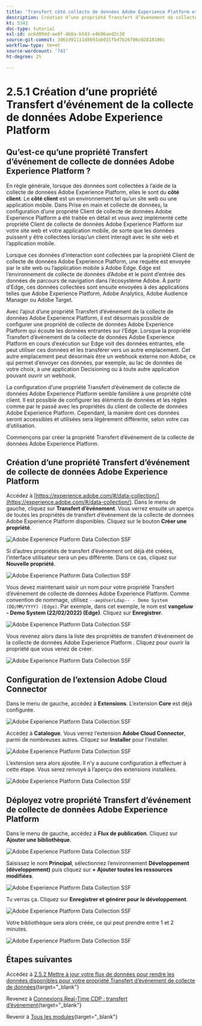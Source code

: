 ```yaml
---
title: 'Transfert côté collecte de données Adobe Experience Platform et transfert d’événement en temps réel : créez une propriété Transfert d’événement de collecte de données Adobe Experience Platform'
description: Création d’une propriété Transfert d’événement de collecte de données Adobe Experience Platform
kt: 5342
doc-type: tutorial
exl-id: ac6d09dd-ae8f-4b8a-b543-e4b96aed2c38
source-git-commit: 3d61d91111d8693ab031fbd7b26706c02818108c
workflow-type: tm+mt
source-wordcount: '741'
ht-degree: 2%

---
```


# 2.5.1 Création d’une propriété Transfert d’événement de la collecte de données Adobe Experience Platform

## Qu’est-ce qu’une propriété Transfert d’événement de collecte de données Adobe Experience Platform ?

En règle générale, lorsque des données sont collectées à l’aide de la collecte de données Adobe Experience Platform, elles le sont du **côté client**. Le **côté client** est un environnement tel qu’un site web ou une application mobile. Dans Prise en main et collecte de données, la configuration d’une propriété Client de collecte de données Adobe Experience Platform a été traitée en détail et vous avez implémenté cette propriété Client de collecte de données Adobe Experience Platform sur votre site web et votre application mobile, de sorte que les données puissent y être collectées lorsqu’un client interagit avec le site web et l’application mobile.

Lorsque ces données d’interaction sont collectées par la propriété Client de collecte de données Adobe Experience Platform, une requête est envoyée par le site web ou l’application mobile à Adobe Edge. Edge est l’environnement de collecte de données d’Adobe et le point d’entrée des données de parcours de navigation dans l’écosystème Adobe. À partir d’Edge, ces données collectées sont ensuite envoyées à des applications telles que Adobe Experience Platform, Adobe Analytics, Adobe Audience Manager ou Adobe Target.

Avec l’ajout d’une propriété Transfert d’événement de la collecte de données Adobe Experience Platform, il est désormais possible de configurer une propriété de collecte de données Adobe Experience Platform qui écoute les données entrantes sur l’Edge. Lorsque la propriété Transfert d’événement de la collecte de données Adobe Experience Platform en cours d’exécution sur Edge voit des données entrantes, elle peut utiliser ces données et les transférer vers un autre emplacement. Cet autre emplacement peut désormais être un webhook externe non Adobe, ce qui permet d’envoyer ces données, par exemple, au lac de données de votre choix, à une application Decisioning ou à toute autre application pouvant ouvrir un webhook.

La configuration d’une propriété Transfert d’événement de collecte de données Adobe Experience Platform semble familière à une propriété côté client. Il est possible de configurer les éléments de données et les règles comme par le passé avec les propriétés du client de collecte de données Adobe Experience Platform. Cependant, la manière dont ces données seront accessibles et utilisées sera légèrement différente, selon votre cas d’utilisation.

Commençons par créer la propriété Transfert d’événement de la collecte de données Adobe Experience Platform.

## Création d’une propriété Transfert d’événement de collecte de données Adobe Experience Platform

Accédez à [https://experience.adobe.com/#/data-collection/](https://experience.adobe.com/#/data-collection/). Dans le menu de gauche, cliquez sur **Transfert d’événement**. Vous verrez ensuite un aperçu de toutes les propriétés de transfert d’événement de la collecte de données Adobe Experience Platform disponibles. Cliquez sur le bouton **Créer une propriété**.

![Adobe Experience Platform Data Collection SSF](./images/launchhome.png)

Si d’autres propriétés de transfert d’événement ont déjà été créées, l’interface utilisateur sera un peu différente. Dans ce cas, cliquez sur **Nouvelle propriété**.

![Adobe Experience Platform Data Collection SSF](./images/launchhomea.png)

Vous devez maintenant saisir un nom pour votre propriété Transfert d’événement de collecte de données Adobe Experience Platform. Comme convention de nommage, utilisez `--aepUserLdap-- - Demo System (DD/MM/YYYY) (Edge)`. Par exemple, dans cet exemple, le nom est **vangeluw - Demo System (22/02/2022) (Edge)**. Cliquez sur **Enregistrer**.

![Adobe Experience Platform Data Collection SSF](./images/ssf1.png)

Vous revenez alors dans la liste des propriétés de transfert d’événement de la collecte de données Adobe Experience Platform . Cliquez pour ouvrir la propriété que vous venez de créer.

![Adobe Experience Platform Data Collection SSF](./images/ssf2.png)

## Configuration de l’extension Adobe Cloud Connector

Dans le menu de gauche, accédez à **Extensions**. L’extension **Core** est déjà configurée.

![Adobe Experience Platform Data Collection SSF](./images/ssf3.png)

Accédez à **Catalogue**. Vous verrez l’extension **Adobe Cloud Connector**, parmi de nombreuses autres. Cliquez sur **Installer** pour l’installer.

![Adobe Experience Platform Data Collection SSF](./images/ssf4.png)

L’extension sera alors ajoutée. Il n’y a aucune configuration à effectuer à cette étape. Vous serez renvoyé à l’aperçu des extensions installées.

![Adobe Experience Platform Data Collection SSF](./images/ssf5.png)

## Déployez votre propriété Transfert d’événement de collecte de données Adobe Experience Platform

Dans le menu de gauche, accédez à **Flux de publication**. Cliquez sur **Ajouter une bibliothèque**.

![Adobe Experience Platform Data Collection SSF](./images/ssf6.png)

Saisissez le nom **Principal**, sélectionnez l’environnement **Développement (développement)** puis cliquez sur **+ Ajouter toutes les ressources modifiées**.

![Adobe Experience Platform Data Collection SSF](./images/ssf7.png)

Tu verras ça. Cliquez sur **Enregistrer et générer pour le développement**.

![Adobe Experience Platform Data Collection SSF](./images/ssf8.png)

Votre bibliothèque sera alors créée, ce qui peut prendre entre 1 et 2 minutes.

![Adobe Experience Platform Data Collection SSF](./images/ssf10.png)

## Étapes suivantes

Accédez à [2.5.2 Mettre à jour votre flux de données pour rendre les données disponibles pour votre propriété Transfert d’événement de collecte de données](./ex2.md){target="_blank"}

Revenez à [Connexions Real-Time CDP : transfert d’événement](./aep-data-collection-ssf.md){target="_blank"}

Revenir à [Tous les modules](./../../../../overview.md){target="_blank"}
